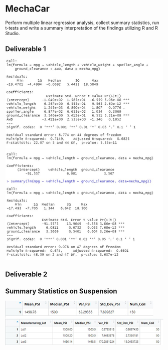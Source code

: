 # MechaCar
Perform multiple linear regression analysis, collect summary statistics, run t-tests and write a summary interpretation of the findings utilizing R and R Studio. 

## Deliverable 1
![Resources/Images/D1_Statistical_Summary.jpg](Resources/Images/D1_Statistical_Summary.jpg)
![Resources/Images/D1_Updated_MPG.jpg](Resources/Images/D1_Updated_MPG.jpg)
## Deliverable 2

## Summary Statistics on Suspension
![Resources/Images/D2_TotalSummaryDF.jpg](Resources/Images/D2_TotalSummaryDF.jpg)
![Resources/Images/D2_Lot_Summary_DF.jpg](Resources/Images/D2_Lot_Summary_DF.jpg)

